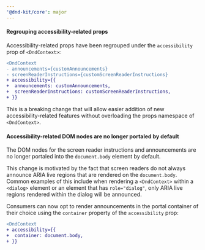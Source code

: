 ```yaml
---
'@dnd-kit/core': major
---
```


#### Regrouping accessibility-related props

Accessibility-related props have been regrouped under the `accessibility` prop of `<DndContext>`:

```diff
<DndContext
- announcements={customAnnouncements}
- screenReaderInstructions={customScreenReaderInstructions}
+ accessibility={{
+  announcements: customAnnouncements,
+  screenReaderInstructions: customScreenReaderInstructions,
+ }}
```

This is a breaking change that will allow easier addition of new accessibility-related features without overloading the props namespace of `<DndContext>`.

#### Accessibility-related DOM nodes are no longer portaled by default

The DOM nodes for the screen reader instructions and announcements are no longer portaled into the `document.body` element by default.

This change is motivated by the fact that screen readers do not always announce ARIA live regions that are rendered on the `document.body`. Common examples of this include when rendering a `<DndContext>` within a `<dialog>` element or an element that has `role="dialog"`, only ARIA live regions rendered within the dialog will be announced.

Consumers can now opt to render announcements in the portal container of their choice using the `container` property of the `accessibility` prop:

```diff
<DndContext
+ accessibility={{
+  container: document.body,
+ }}
```
